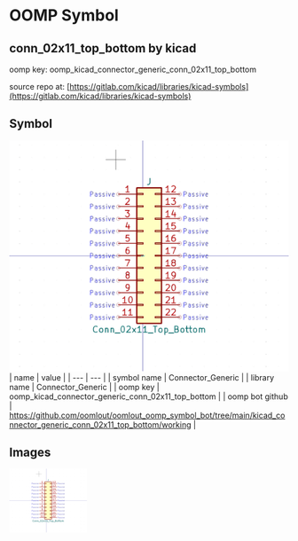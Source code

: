 # OOMP Symbol  
## conn_02x11_top_bottom  by kicad  
  
oomp key: oomp_kicad_connector_generic_conn_02x11_top_bottom  
  
source repo at: [https://gitlab.com/kicad/libraries/kicad-symbols](https://gitlab.com/kicad/libraries/kicad-symbols)  
## Symbol  
  
[![working.png](working_600.png)](working.png)  
| name | value | 
| --- | --- | 
| symbol name | Connector_Generic | 
| library name | Connector_Generic | 
| oomp key | oomp_kicad_connector_generic_conn_02x11_top_bottom | 
| oomp bot github | https://github.com/oomlout/oomlout_oomp_symbol_bot/tree/main/kicad_connector_generic_conn_02x11_top_bottom/working | 
## Images  
  
[![working.png](working_140.png)](working.png)  
